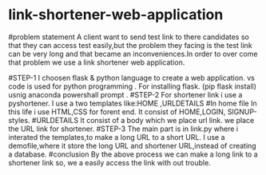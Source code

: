 # link-shortener-web-application
#problem statement
A client want  to send test link to there candidates so that they can access test easily,but the problem they facing is the test link can be very long and that became an inconveniences.In order to over come that problem we use a link shortener web application.


#STEP-1
I choosen flask & python language to create a web application.
vs code is used for python programming .
For installing  flask. (pip flask install) usnig anaconda powershall prompt .
#STEP-2
For shortener link i use a pyshortener.
I use a two templates like:HOME ,URLDETAILS
#In home file 
In this life i use HTML,CSS for forent end.
It consist of HOME,LOGIN, SIGNUP-styles.
#URLDETAILS
It consist of a body which we place url link.
we place the URL link for shortener.
#STEP-3
The main part is in link.py
where i interated the templates,to make a long URL to a short URL.
I use a demofile,where it store the long URL and shortener URL,instead of creating a database.
#conclusion
By the above process we can make a long link to a shortener link so, we a easily access the link with out trouble.








